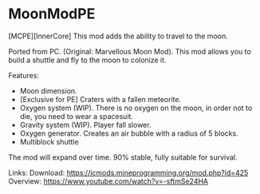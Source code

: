 # MoonModPE
[MCPE][InnerCore] This mod adds the ability to travel to the moon.

Ported from PC. (Original: Marvellous Moon Mod). 
This mod allows you to build a shuttle and fly to the moon to colonize it.

Features:
- Moon dimension. 
- [Exclusive for PE] Craters with a fallen meteorite.
- Oxygen system (WIP). There is no oxygen on the moon, in order not to die, you need to wear a spacesuit.
- Gravity system (WIP). Player fall slower.
- Oxygen generator. Creates an air bubble with a radius of 5 blocks.
- Multiblock shuttle

The mod will expand over time.
90% stable, fully suitable for survival.

Links:
Download: https://icmods.mineprogramming.org/mod.php?id=425
Overview: https://www.youtube.com/watch?v=-sftmSe24HA
